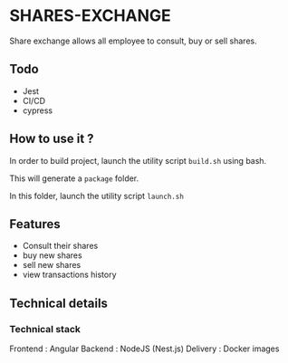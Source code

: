 # SHARES-EXCHANGE

Share exchange allows all employee to consult, buy or sell shares. 

## Todo
- Jest
- CI/CD
- cypress

## How to use it ?

In order to build project, launch the utility script `build.sh` using bash.

This will generate a `package` folder. 

In this folder, launch the utility script `launch.sh` 

## Features

- Consult their shares
- buy new shares
- sell new shares
- view transactions history


## Technical details


### Technical stack

Frontend : Angular
Backend : NodeJS (Nest.js)
Delivery : Docker images
